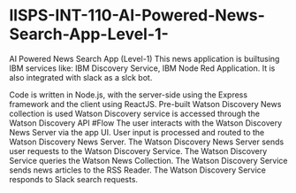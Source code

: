 # llSPS-INT-110-AI-Powered-News-Search-App-Level-1-
AI Powered News Search App (Level-1)
This news application is builtusing IBM services like: IBM Discovery Service, IBM Node Red Application. It is also integrated with slack as a slck bot.

Code is written in Node.js, with the server-side using the Express framework and the client using ReactJS.
Pre-built Watson Discovery News collection is used
Watson Discovery service is accessed through the Watson Discovery API 
#Flow
The user interacts with the Watson Discovery News Server via the app UI.
User input is processed and routed to the Watson Discovery News Server.
The Watson Discovery News Server sends user requests to the Watson Discovery Service.
The Watson Discovery Service queries the Watson News Collection.
The Watson Discovery Service sends news articles to the RSS Reader.
The Watson Discovery Service responds to Slack search requests.
